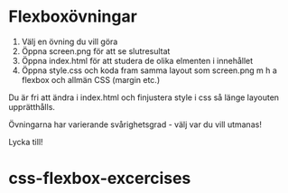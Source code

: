 # Flexboxövningar

1. Välj en övning du vill göra
2. Öppna screen.png för att se slutresultat
3. Öppna index.html för att studera de olika elmenten i innehållet
4. Öppna style.css och koda fram samma layout som screen.png m h a flexbox och allmän CSS (margin etc.) 

Du är fri att ändra i index.html och finjustera style i css så länge layouten upprätthålls.

Övningarna har varierande svårighetsgrad - välj var du vill utmanas!

Lycka till!
# css-flexbox-excercises
